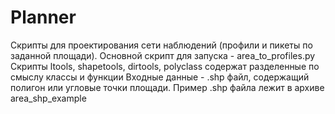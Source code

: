 # Planner
Скрипты для проектирования сети наблюдений (профили и пикеты по заданной площади). 
Основной скрипт для запуска - area_to_profiles.py
Скрипты ltools, shapetools, dirtools, polyclass содержат разделенные по смыслу классы и функции
Входные данные - .shp файл, содержащий полигон или угловые точки площади. Пример .shp файла лежит в архиве area_shp_example
